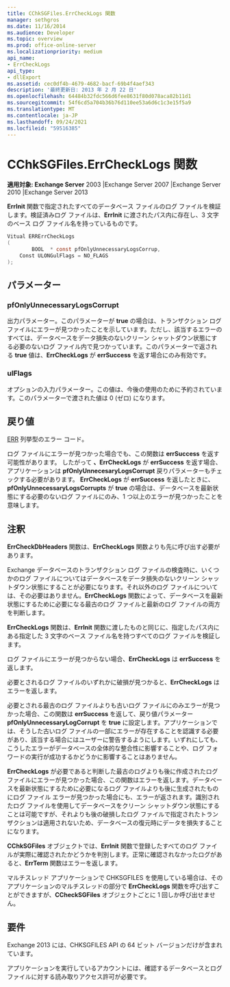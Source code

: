 ```yaml
---
title: CChkSGFiles.ErrCheckLogs 関数
manager: sethgros
ms.date: 11/16/2014
ms.audience: Developer
ms.topic: overview
ms.prod: office-online-server
ms.localizationpriority: medium
api_name:
- ErrCheckLogs
api_type:
- dllExport
ms.assetid: cec0df4b-4679-4682-bacf-69b4f4aef343
description: '最終更新日: 2013 年 2 月 22 日'
ms.openlocfilehash: 64484b32fdc566d6fee8631f80d078aca82b11d1
ms.sourcegitcommit: 54f6cd5a704b36b76d110ee53a6d6c1c3e15f5a9
ms.translationtype: MT
ms.contentlocale: ja-JP
ms.lasthandoff: 09/24/2021
ms.locfileid: "59516385"
---
```

# <a name="cchksgfileserrchecklogs-function"></a>CChkSGFiles.ErrCheckLogs 関数

**適用対象: Exchange Server** 2003 |Exchange Server 2007 |Exchange Server 2010 |Exchange Server 2013
  
**ErrInit** 関数で指定されたすべてのデータベース ファイルのログ ファイルを検証します。検証済みログ ファイルは、**ErrInit** に渡されたパス内に存在し、3 文字のベース ログ ファイル名を持っているものです。
  
```cs
Vitual ERRErrCheckLogs 
(
        BOOL  * const pfOnlyUnnecessaryLogsCorrup,
    Const ULONGulFlags = NO_FLAGS
);

```

## <a name="parameters"></a>パラメーター

### <a name="pfonlyunnecessarylogscorrupt"></a>pfOnlyUnnecessaryLogsCorrupt 
  
出力パラメーター。このパラメーターが **true** の場合は、トランザクション ログ ファイルにエラーが見つかったことを示しています。ただし、該当するエラーのすべては、データベースをデータ損失のないクリーン シャットダウン状態にする必要のないログ ファイル内で見つかっています。このパラメーターで返される **true** 値は、**ErrCheckLogs** が **errSuccess** を返す場合にのみ有効です。  
    
### <a name="ulflags"></a>ulFlags
  
オプションの入力パラメーター。この値は、今後の使用のために予約されています。このパラメーターで渡された値は 0 (ゼロ) になります。
    
## <a name="return-value"></a>戻り値

[ERR](cchksgfiles-err-enumeration.md) 列挙型のエラー コード。 
  
ログ ファイルにエラーが見つかった場合でも、この関数は **errSuccess** を返す可能性があります。 したがって **、ErrCheckLogs** が **errSuccess** を返す場合、アプリケーションは  **pfOnlyUnnecesaryLogsCorrupt** 戻りパラメーターもチェックする必要があります。 **ErrCheckLogs** が **errSuccess** を返したときに、**pfOnlyUnnecessaryLogsCorrupts** が **true** の場合は、データベースを最新状態にする必要のないログ ファイルにのみ、1 つ以上のエラーが見つかったことを意味します。
  
## <a name="remarks"></a>注釈

**ErrCheckDbHeaders** 関数は、**ErrCheckLogs** 関数よりも先に呼び出す必要があります。 
  
Exchange データベースのトランザクション ログ ファイルの検査時に、いくつかのログ ファイルについてはデータベースをデータ損失のないクリーン シャットダウン状態にすることが必要になります。それ以外のログ ファイルについては、その必要はありません。**ErrCheckLogs** 関数によって、データベースを最新状態にするために必要になる最古のログ ファイルと最新のログ ファイルの両方を判断します。  
  
**ErrCheckLogs** 関数は、**ErrInit** 関数に渡したものと同じに、指定したパス内にある指定した 3 文字のベース ファイル名を持つすべてのログ ファイルを検証します。 
  
ログ ファイルにエラーが見つからない場合、**ErrCheckLogs** は **errSuccess** を返します。 
  
必要とされるログ ファイルのいずれかに破損が見つかると、**ErrCheckLogs** はエラーを返します。 
  
必要とされる最古のログ ファイルよりも古いログ ファイルにのみエラーが見つかった場合、この関数は **errSuccess** を返して、戻り値パラメーター **pfOnlyUnnecessaryLogCorrupt** を **true** に設定します。アプリケーションでは、そうした古いログ ファイルの一部にエラーが存在することを認識する必要があり、該当する場合にはユーザーに警告するようにします。いずれにしても、こうしたエラーがデータベースの全体的な整合性に影響することや、ログ フォワードの実行が成功するかどうかに影響することはありません。
  
**ErrCheckLogs** が必要であると判断した最古のログよりも後に作成されたログ ファイルにエラーが見つかった場合、この関数はエラーを返します。データベースを最新状態にするために必要になるログ ファイルよりも後に生成されたものにログ ファイル エラーが見つかった場合にも、エラーが返されます。識別されたログ ファイルを使用してデータベースをクリーン シャットダウン状態にすることは可能ですが、それよりも後の破損したログ ファイルで指定されたトランザクションは適用されないため、データベースの復元時にデータを損失することになります。 
  
**CChkSGFiles** オブジェクトでは、**ErrInit** 関数で登録したすべてのログ ファイルが実際に確認されたかどうかを判別します。正常に確認されなかったログがあると、**ErrTerm** 関数はエラーを返します。 
  
マルチスレッド アプリケーションで CHKSGFILES を使用している場合は、そのアプリケーションのマルチスレッドの部分で **ErrCheckLogs** 関数を呼び出すことができますが、**CCheckSGFiles** オブジェクトごとに 1 回しか呼び出せません。 
  
## <a name="requirements"></a>要件

Exchange 2013 には、CHKSGFILES API の 64 ビット バージョンだけが含まれています。
  
アプリケーションを実行しているアカウントには、確認するデータベースとログ ファイルに対する読み取りアクセス許可が必要です。
  

